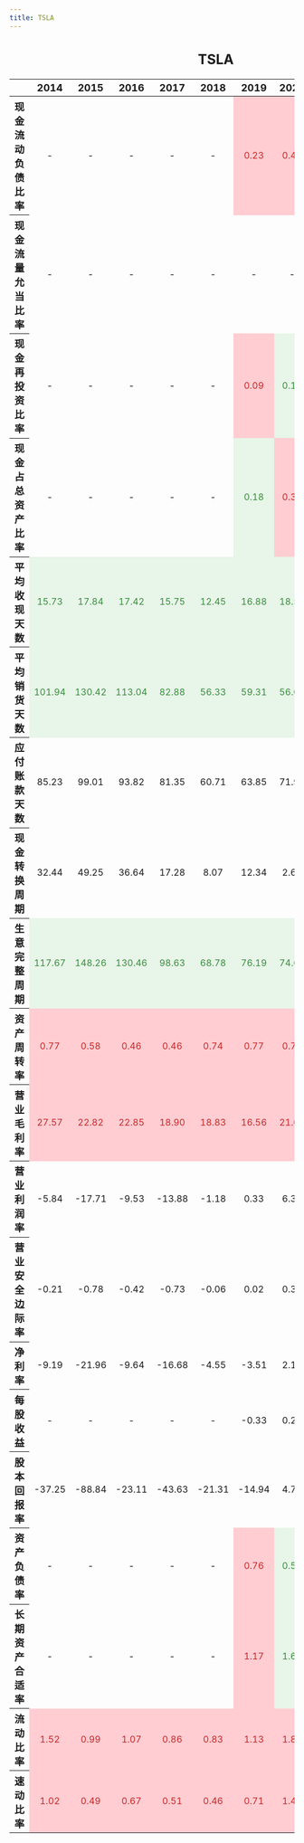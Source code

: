 ```yaml
---
title: TSLA
---
```


<style type="text/css">
#T_a67aa th {
  font-size: 110%;
  text-align: center;
}
#T_a67aa td {
  text-align: center;
}
#T_a67aa caption {
  caption-side: top;
  font-size: 150%;
  font-weight: bold;
  text-align: center;
  margin: 20px 0 20px 0;
}
#T_a67aa_row0_col5, #T_a67aa_row0_col6, #T_a67aa_row0_col7, #T_a67aa_row0_col8, #T_a67aa_row0_col9, #T_a67aa_row2_col5, #T_a67aa_row3_col6, #T_a67aa_row3_col7, #T_a67aa_row9_col0, #T_a67aa_row9_col1, #T_a67aa_row9_col2, #T_a67aa_row9_col3, #T_a67aa_row9_col4, #T_a67aa_row9_col5, #T_a67aa_row9_col6, #T_a67aa_row9_col7, #T_a67aa_row10_col0, #T_a67aa_row10_col1, #T_a67aa_row10_col2, #T_a67aa_row10_col3, #T_a67aa_row10_col4, #T_a67aa_row10_col5, #T_a67aa_row10_col6, #T_a67aa_row10_col7, #T_a67aa_row10_col8, #T_a67aa_row10_col9, #T_a67aa_row16_col5, #T_a67aa_row17_col5, #T_a67aa_row17_col7, #T_a67aa_row18_col0, #T_a67aa_row18_col1, #T_a67aa_row18_col2, #T_a67aa_row18_col3, #T_a67aa_row18_col4, #T_a67aa_row18_col5, #T_a67aa_row18_col6, #T_a67aa_row18_col7, #T_a67aa_row18_col8, #T_a67aa_row18_col9, #T_a67aa_row19_col0, #T_a67aa_row19_col1, #T_a67aa_row19_col2, #T_a67aa_row19_col3, #T_a67aa_row19_col4, #T_a67aa_row19_col5, #T_a67aa_row19_col6, #T_a67aa_row19_col7, #T_a67aa_row19_col8, #T_a67aa_row19_col9 {
  background-color: #ffcdd2;
  color: #c62828;
}
#T_a67aa_row1_col9, #T_a67aa_row2_col6, #T_a67aa_row2_col7, #T_a67aa_row2_col8, #T_a67aa_row2_col9, #T_a67aa_row3_col5, #T_a67aa_row3_col8, #T_a67aa_row3_col9, #T_a67aa_row4_col0, #T_a67aa_row4_col1, #T_a67aa_row4_col2, #T_a67aa_row4_col3, #T_a67aa_row4_col4, #T_a67aa_row4_col5, #T_a67aa_row4_col6, #T_a67aa_row4_col7, #T_a67aa_row4_col8, #T_a67aa_row4_col9, #T_a67aa_row5_col0, #T_a67aa_row5_col1, #T_a67aa_row5_col2, #T_a67aa_row5_col3, #T_a67aa_row5_col4, #T_a67aa_row5_col5, #T_a67aa_row5_col6, #T_a67aa_row5_col7, #T_a67aa_row5_col8, #T_a67aa_row5_col9, #T_a67aa_row8_col0, #T_a67aa_row8_col1, #T_a67aa_row8_col2, #T_a67aa_row8_col3, #T_a67aa_row8_col4, #T_a67aa_row8_col5, #T_a67aa_row8_col6, #T_a67aa_row8_col7, #T_a67aa_row8_col8, #T_a67aa_row8_col9, #T_a67aa_row9_col8, #T_a67aa_row9_col9, #T_a67aa_row16_col6, #T_a67aa_row16_col7, #T_a67aa_row16_col8, #T_a67aa_row16_col9, #T_a67aa_row17_col6, #T_a67aa_row17_col8, #T_a67aa_row17_col9 {
  background-color: #e8f5e9;
  color: #388e3c;
}
</style>
<table id="T_a67aa">
  <caption>TSLA</caption>
  <thead>
    <tr>
      <th class="blank level0" >&nbsp;</th>
      <th id="T_a67aa_level0_col0" class="col_heading level0 col0" >2014</th>
      <th id="T_a67aa_level0_col1" class="col_heading level0 col1" >2015</th>
      <th id="T_a67aa_level0_col2" class="col_heading level0 col2" >2016</th>
      <th id="T_a67aa_level0_col3" class="col_heading level0 col3" >2017</th>
      <th id="T_a67aa_level0_col4" class="col_heading level0 col4" >2018</th>
      <th id="T_a67aa_level0_col5" class="col_heading level0 col5" >2019</th>
      <th id="T_a67aa_level0_col6" class="col_heading level0 col6" >2020</th>
      <th id="T_a67aa_level0_col7" class="col_heading level0 col7" >2021</th>
      <th id="T_a67aa_level0_col8" class="col_heading level0 col8" >2022</th>
      <th id="T_a67aa_level0_col9" class="col_heading level0 col9" >2023</th>
    </tr>
  </thead>
  <tbody>
    <tr>
      <th id="T_a67aa_level0_row0" class="row_heading level0 row0" >现金流动负债比率</th>
      <td id="T_a67aa_row0_col0" class="data row0 col0" >-</td>
      <td id="T_a67aa_row0_col1" class="data row0 col1" >-</td>
      <td id="T_a67aa_row0_col2" class="data row0 col2" >-</td>
      <td id="T_a67aa_row0_col3" class="data row0 col3" >-</td>
      <td id="T_a67aa_row0_col4" class="data row0 col4" >-</td>
      <td id="T_a67aa_row0_col5" class="data row0 col5" >0.23</td>
      <td id="T_a67aa_row0_col6" class="data row0 col6" >0.42</td>
      <td id="T_a67aa_row0_col7" class="data row0 col7" >0.58</td>
      <td id="T_a67aa_row0_col8" class="data row0 col8" >0.55</td>
      <td id="T_a67aa_row0_col9" class="data row0 col9" >0.46</td>
    </tr>
    <tr>
      <th id="T_a67aa_level0_row1" class="row_heading level0 row1" >现金流量允当比率</th>
      <td id="T_a67aa_row1_col0" class="data row1 col0" >-</td>
      <td id="T_a67aa_row1_col1" class="data row1 col1" >-</td>
      <td id="T_a67aa_row1_col2" class="data row1 col2" >-</td>
      <td id="T_a67aa_row1_col3" class="data row1 col3" >-</td>
      <td id="T_a67aa_row1_col4" class="data row1 col4" >-</td>
      <td id="T_a67aa_row1_col5" class="data row1 col5" >-</td>
      <td id="T_a67aa_row1_col6" class="data row1 col6" >-</td>
      <td id="T_a67aa_row1_col7" class="data row1 col7" >-</td>
      <td id="T_a67aa_row1_col8" class="data row1 col8" >-</td>
      <td id="T_a67aa_row1_col9" class="data row1 col9" >1.25</td>
    </tr>
    <tr>
      <th id="T_a67aa_level0_row2" class="row_heading level0 row2" >现金再投资比率</th>
      <td id="T_a67aa_row2_col0" class="data row2 col0" >-</td>
      <td id="T_a67aa_row2_col1" class="data row2 col1" >-</td>
      <td id="T_a67aa_row2_col2" class="data row2 col2" >-</td>
      <td id="T_a67aa_row2_col3" class="data row2 col3" >-</td>
      <td id="T_a67aa_row2_col4" class="data row2 col4" >-</td>
      <td id="T_a67aa_row2_col5" class="data row2 col5" >0.09</td>
      <td id="T_a67aa_row2_col6" class="data row2 col6" >0.15</td>
      <td id="T_a67aa_row2_col7" class="data row2 col7" >0.27</td>
      <td id="T_a67aa_row2_col8" class="data row2 col8" >0.26</td>
      <td id="T_a67aa_row2_col9" class="data row2 col9" >0.17</td>
    </tr>
    <tr>
      <th id="T_a67aa_level0_row3" class="row_heading level0 row3" >现金占总资产比率</th>
      <td id="T_a67aa_row3_col0" class="data row3 col0" >-</td>
      <td id="T_a67aa_row3_col1" class="data row3 col1" >-</td>
      <td id="T_a67aa_row3_col2" class="data row3 col2" >-</td>
      <td id="T_a67aa_row3_col3" class="data row3 col3" >-</td>
      <td id="T_a67aa_row3_col4" class="data row3 col4" >-</td>
      <td id="T_a67aa_row3_col5" class="data row3 col5" >0.18</td>
      <td id="T_a67aa_row3_col6" class="data row3 col6" >0.37</td>
      <td id="T_a67aa_row3_col7" class="data row3 col7" >0.28</td>
      <td id="T_a67aa_row3_col8" class="data row3 col8" >0.20</td>
      <td id="T_a67aa_row3_col9" class="data row3 col9" >0.15</td>
    </tr>
    <tr>
      <th id="T_a67aa_level0_row4" class="row_heading level0 row4" >平均收现天数</th>
      <td id="T_a67aa_row4_col0" class="data row4 col0" >15.73</td>
      <td id="T_a67aa_row4_col1" class="data row4 col1" >17.84</td>
      <td id="T_a67aa_row4_col2" class="data row4 col2" >17.42</td>
      <td id="T_a67aa_row4_col3" class="data row4 col3" >15.75</td>
      <td id="T_a67aa_row4_col4" class="data row4 col4" >12.45</td>
      <td id="T_a67aa_row4_col5" class="data row4 col5" >16.88</td>
      <td id="T_a67aa_row4_col6" class="data row4 col6" >18.58</td>
      <td id="T_a67aa_row4_col7" class="data row4 col7" >12.88</td>
      <td id="T_a67aa_row4_col8" class="data row4 col8" >10.90</td>
      <td id="T_a67aa_row4_col9" class="data row4 col9" >12.18</td>
    </tr>
    <tr>
      <th id="T_a67aa_level0_row5" class="row_heading level0 row5" >平均销货天数</th>
      <td id="T_a67aa_row5_col0" class="data row5 col0" >101.94</td>
      <td id="T_a67aa_row5_col1" class="data row5 col1" >130.42</td>
      <td id="T_a67aa_row5_col2" class="data row5 col2" >113.04</td>
      <td id="T_a67aa_row5_col3" class="data row5 col3" >82.88</td>
      <td id="T_a67aa_row5_col4" class="data row5 col4" >56.33</td>
      <td id="T_a67aa_row5_col5" class="data row5 col5" >59.31</td>
      <td id="T_a67aa_row5_col6" class="data row5 col6" >56.08</td>
      <td id="T_a67aa_row5_col7" class="data row5 col7" >44.73</td>
      <td id="T_a67aa_row5_col8" class="data row5 col8" >55.99</td>
      <td id="T_a67aa_row5_col9" class="data row5 col9" >61.05</td>
    </tr>
    <tr>
      <th id="T_a67aa_level0_row6" class="row_heading level0 row6" >应付账款天数</th>
      <td id="T_a67aa_row6_col0" class="data row6 col0" >85.23</td>
      <td id="T_a67aa_row6_col1" class="data row6 col1" >99.01</td>
      <td id="T_a67aa_row6_col2" class="data row6 col2" >93.82</td>
      <td id="T_a67aa_row6_col3" class="data row6 col3" >81.35</td>
      <td id="T_a67aa_row6_col4" class="data row6 col4" >60.71</td>
      <td id="T_a67aa_row6_col5" class="data row6 col5" >63.85</td>
      <td id="T_a67aa_row6_col6" class="data row6 col6" >71.97</td>
      <td id="T_a67aa_row6_col7" class="data row6 col7" >72.95</td>
      <td id="T_a67aa_row6_col8" class="data row6 col8" >76.12</td>
      <td id="T_a67aa_row6_col9" class="data row6 col9" >68.48</td>
    </tr>
    <tr>
      <th id="T_a67aa_level0_row7" class="row_heading level0 row7" >现金转换周期</th>
      <td id="T_a67aa_row7_col0" class="data row7 col0" >32.44</td>
      <td id="T_a67aa_row7_col1" class="data row7 col1" >49.25</td>
      <td id="T_a67aa_row7_col2" class="data row7 col2" >36.64</td>
      <td id="T_a67aa_row7_col3" class="data row7 col3" >17.28</td>
      <td id="T_a67aa_row7_col4" class="data row7 col4" >8.07</td>
      <td id="T_a67aa_row7_col5" class="data row7 col5" >12.34</td>
      <td id="T_a67aa_row7_col6" class="data row7 col6" >2.69</td>
      <td id="T_a67aa_row7_col7" class="data row7 col7" >-15.34</td>
      <td id="T_a67aa_row7_col8" class="data row7 col8" >-9.23</td>
      <td id="T_a67aa_row7_col9" class="data row7 col9" >4.75</td>
    </tr>
    <tr>
      <th id="T_a67aa_level0_row8" class="row_heading level0 row8" >生意完整周期</th>
      <td id="T_a67aa_row8_col0" class="data row8 col0" >117.67</td>
      <td id="T_a67aa_row8_col1" class="data row8 col1" >148.26</td>
      <td id="T_a67aa_row8_col2" class="data row8 col2" >130.46</td>
      <td id="T_a67aa_row8_col3" class="data row8 col3" >98.63</td>
      <td id="T_a67aa_row8_col4" class="data row8 col4" >68.78</td>
      <td id="T_a67aa_row8_col5" class="data row8 col5" >76.19</td>
      <td id="T_a67aa_row8_col6" class="data row8 col6" >74.66</td>
      <td id="T_a67aa_row8_col7" class="data row8 col7" >57.61</td>
      <td id="T_a67aa_row8_col8" class="data row8 col8" >66.89</td>
      <td id="T_a67aa_row8_col9" class="data row8 col9" >73.23</td>
    </tr>
    <tr>
      <th id="T_a67aa_level0_row9" class="row_heading level0 row9" >资产周转率</th>
      <td id="T_a67aa_row9_col0" class="data row9 col0" >0.77</td>
      <td id="T_a67aa_row9_col1" class="data row9 col1" >0.58</td>
      <td id="T_a67aa_row9_col2" class="data row9 col2" >0.46</td>
      <td id="T_a67aa_row9_col3" class="data row9 col3" >0.46</td>
      <td id="T_a67aa_row9_col4" class="data row9 col4" >0.74</td>
      <td id="T_a67aa_row9_col5" class="data row9 col5" >0.77</td>
      <td id="T_a67aa_row9_col6" class="data row9 col6" >0.73</td>
      <td id="T_a67aa_row9_col7" class="data row9 col7" >0.94</td>
      <td id="T_a67aa_row9_col8" class="data row9 col8" >1.13</td>
      <td id="T_a67aa_row9_col9" class="data row9 col9" >1.02</td>
    </tr>
    <tr>
      <th id="T_a67aa_level0_row10" class="row_heading level0 row10" >营业毛利率</th>
      <td id="T_a67aa_row10_col0" class="data row10 col0" >27.57</td>
      <td id="T_a67aa_row10_col1" class="data row10 col1" >22.82</td>
      <td id="T_a67aa_row10_col2" class="data row10 col2" >22.85</td>
      <td id="T_a67aa_row10_col3" class="data row10 col3" >18.90</td>
      <td id="T_a67aa_row10_col4" class="data row10 col4" >18.83</td>
      <td id="T_a67aa_row10_col5" class="data row10 col5" >16.56</td>
      <td id="T_a67aa_row10_col6" class="data row10 col6" >21.02</td>
      <td id="T_a67aa_row10_col7" class="data row10 col7" >25.28</td>
      <td id="T_a67aa_row10_col8" class="data row10 col8" >25.60</td>
      <td id="T_a67aa_row10_col9" class="data row10 col9" >18.25</td>
    </tr>
    <tr>
      <th id="T_a67aa_level0_row11" class="row_heading level0 row11" >营业利润率</th>
      <td id="T_a67aa_row11_col0" class="data row11 col0" >-5.84</td>
      <td id="T_a67aa_row11_col1" class="data row11 col1" >-17.71</td>
      <td id="T_a67aa_row11_col2" class="data row11 col2" >-9.53</td>
      <td id="T_a67aa_row11_col3" class="data row11 col3" >-13.88</td>
      <td id="T_a67aa_row11_col4" class="data row11 col4" >-1.18</td>
      <td id="T_a67aa_row11_col5" class="data row11 col5" >0.33</td>
      <td id="T_a67aa_row11_col6" class="data row11 col6" >6.32</td>
      <td id="T_a67aa_row11_col7" class="data row11 col7" >12.07</td>
      <td id="T_a67aa_row11_col8" class="data row11 col8" >16.98</td>
      <td id="T_a67aa_row11_col9" class="data row11 col9" >9.19</td>
    </tr>
    <tr>
      <th id="T_a67aa_level0_row12" class="row_heading level0 row12" >营业安全边际率</th>
      <td id="T_a67aa_row12_col0" class="data row12 col0" >-0.21</td>
      <td id="T_a67aa_row12_col1" class="data row12 col1" >-0.78</td>
      <td id="T_a67aa_row12_col2" class="data row12 col2" >-0.42</td>
      <td id="T_a67aa_row12_col3" class="data row12 col3" >-0.73</td>
      <td id="T_a67aa_row12_col4" class="data row12 col4" >-0.06</td>
      <td id="T_a67aa_row12_col5" class="data row12 col5" >0.02</td>
      <td id="T_a67aa_row12_col6" class="data row12 col6" >0.30</td>
      <td id="T_a67aa_row12_col7" class="data row12 col7" >0.48</td>
      <td id="T_a67aa_row12_col8" class="data row12 col8" >0.66</td>
      <td id="T_a67aa_row12_col9" class="data row12 col9" >0.50</td>
    </tr>
    <tr>
      <th id="T_a67aa_level0_row13" class="row_heading level0 row13" >净利率</th>
      <td id="T_a67aa_row13_col0" class="data row13 col0" >-9.19</td>
      <td id="T_a67aa_row13_col1" class="data row13 col1" >-21.96</td>
      <td id="T_a67aa_row13_col2" class="data row13 col2" >-9.64</td>
      <td id="T_a67aa_row13_col3" class="data row13 col3" >-16.68</td>
      <td id="T_a67aa_row13_col4" class="data row13 col4" >-4.55</td>
      <td id="T_a67aa_row13_col5" class="data row13 col5" >-3.51</td>
      <td id="T_a67aa_row13_col6" class="data row13 col6" >2.19</td>
      <td id="T_a67aa_row13_col7" class="data row13 col7" >10.25</td>
      <td id="T_a67aa_row13_col8" class="data row13 col8" >15.45</td>
      <td id="T_a67aa_row13_col9" class="data row13 col9" >15.50</td>
    </tr>
    <tr>
      <th id="T_a67aa_level0_row14" class="row_heading level0 row14" >每股收益</th>
      <td id="T_a67aa_row14_col0" class="data row14 col0" >-</td>
      <td id="T_a67aa_row14_col1" class="data row14 col1" >-</td>
      <td id="T_a67aa_row14_col2" class="data row14 col2" >-</td>
      <td id="T_a67aa_row14_col3" class="data row14 col3" >-</td>
      <td id="T_a67aa_row14_col4" class="data row14 col4" >-</td>
      <td id="T_a67aa_row14_col5" class="data row14 col5" >-0.33</td>
      <td id="T_a67aa_row14_col6" class="data row14 col6" >0.25</td>
      <td id="T_a67aa_row14_col7" class="data row14 col7" >1.87</td>
      <td id="T_a67aa_row14_col8" class="data row14 col8" >4.02</td>
      <td id="T_a67aa_row14_col9" class="data row14 col9" >4.73</td>
    </tr>
    <tr>
      <th id="T_a67aa_level0_row15" class="row_heading level0 row15" >股本回报率</th>
      <td id="T_a67aa_row15_col0" class="data row15 col0" >-37.25</td>
      <td id="T_a67aa_row15_col1" class="data row15 col1" >-88.84</td>
      <td id="T_a67aa_row15_col2" class="data row15 col2" >-23.11</td>
      <td id="T_a67aa_row15_col3" class="data row15 col3" >-43.63</td>
      <td id="T_a67aa_row15_col4" class="data row15 col4" >-21.31</td>
      <td id="T_a67aa_row15_col5" class="data row15 col5" >-14.94</td>
      <td id="T_a67aa_row15_col6" class="data row15 col6" >4.78</td>
      <td id="T_a67aa_row15_col7" class="data row15 col7" >21.06</td>
      <td id="T_a67aa_row15_col8" class="data row15 col8" >33.60</td>
      <td id="T_a67aa_row15_col9" class="data row15 col9" >27.95</td>
    </tr>
    <tr>
      <th id="T_a67aa_level0_row16" class="row_heading level0 row16" >资产负债率</th>
      <td id="T_a67aa_row16_col0" class="data row16 col0" >-</td>
      <td id="T_a67aa_row16_col1" class="data row16 col1" >-</td>
      <td id="T_a67aa_row16_col2" class="data row16 col2" >-</td>
      <td id="T_a67aa_row16_col3" class="data row16 col3" >-</td>
      <td id="T_a67aa_row16_col4" class="data row16 col4" >-</td>
      <td id="T_a67aa_row16_col5" class="data row16 col5" >0.76</td>
      <td id="T_a67aa_row16_col6" class="data row16 col6" >0.55</td>
      <td id="T_a67aa_row16_col7" class="data row16 col7" >0.49</td>
      <td id="T_a67aa_row16_col8" class="data row16 col8" >0.44</td>
      <td id="T_a67aa_row16_col9" class="data row16 col9" >0.40</td>
    </tr>
    <tr>
      <th id="T_a67aa_level0_row17" class="row_heading level0 row17" >长期资产合适率</th>
      <td id="T_a67aa_row17_col0" class="data row17 col0" >-</td>
      <td id="T_a67aa_row17_col1" class="data row17 col1" >-</td>
      <td id="T_a67aa_row17_col2" class="data row17 col2" >-</td>
      <td id="T_a67aa_row17_col3" class="data row17 col3" >-</td>
      <td id="T_a67aa_row17_col4" class="data row17 col4" >-</td>
      <td id="T_a67aa_row17_col5" class="data row17 col5" >1.17</td>
      <td id="T_a67aa_row17_col6" class="data row17 col6" >1.62</td>
      <td id="T_a67aa_row17_col7" class="data row17 col7" >1.36</td>
      <td id="T_a67aa_row17_col8" class="data row17 col8" >1.52</td>
      <td id="T_a67aa_row17_col9" class="data row17 col9" >1.73</td>
    </tr>
    <tr>
      <th id="T_a67aa_level0_row18" class="row_heading level0 row18" >流动比率</th>
      <td id="T_a67aa_row18_col0" class="data row18 col0" >1.52</td>
      <td id="T_a67aa_row18_col1" class="data row18 col1" >0.99</td>
      <td id="T_a67aa_row18_col2" class="data row18 col2" >1.07</td>
      <td id="T_a67aa_row18_col3" class="data row18 col3" >0.86</td>
      <td id="T_a67aa_row18_col4" class="data row18 col4" >0.83</td>
      <td id="T_a67aa_row18_col5" class="data row18 col5" >1.13</td>
      <td id="T_a67aa_row18_col6" class="data row18 col6" >1.88</td>
      <td id="T_a67aa_row18_col7" class="data row18 col7" >1.38</td>
      <td id="T_a67aa_row18_col8" class="data row18 col8" >1.53</td>
      <td id="T_a67aa_row18_col9" class="data row18 col9" >1.73</td>
    </tr>
    <tr>
      <th id="T_a67aa_level0_row19" class="row_heading level0 row19" >速动比率</th>
      <td id="T_a67aa_row19_col0" class="data row19 col0" >1.02</td>
      <td id="T_a67aa_row19_col1" class="data row19 col1" >0.49</td>
      <td id="T_a67aa_row19_col2" class="data row19 col2" >0.67</td>
      <td id="T_a67aa_row19_col3" class="data row19 col3" >0.51</td>
      <td id="T_a67aa_row19_col4" class="data row19 col4" >0.46</td>
      <td id="T_a67aa_row19_col5" class="data row19 col5" >0.71</td>
      <td id="T_a67aa_row19_col6" class="data row19 col6" >1.49</td>
      <td id="T_a67aa_row19_col7" class="data row19 col7" >1.00</td>
      <td id="T_a67aa_row19_col8" class="data row19 col8" >0.94</td>
      <td id="T_a67aa_row19_col9" class="data row19 col9" >1.13</td>
    </tr>
  </tbody>
</table>

